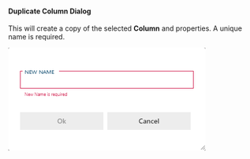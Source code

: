 #### Duplicate Column Dialog  

This will create a copy of the selected **Column** and properties. A unique name is required.

<img
    src="images/dialog-duplicate-column.64566.png"
    class="border-image"
    title="Duplicate Column Dialog Box"
/>
